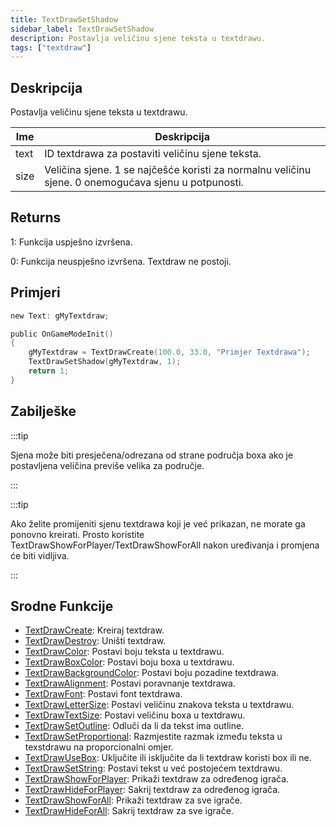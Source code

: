 ```yaml
---
title: TextDrawSetShadow
sidebar_label: TextDrawSetShadow
description: Postavlja veličinu sjene teksta u textdrawu.
tags: ["textdraw"]
---
```


## Deskripcija

Postavlja veličinu sjene teksta u textdrawu.

| Ime  | Deskripcija                                                                                         |
| ---- | --------------------------------------------------------------------------------------------------- |
| text | ID textdrawa za postaviti veličinu sjene teksta.                                                    |
| size | Veličina sjene. 1 se najčešće koristi za normalnu veličinu sjene. 0 onemogućava sjenu u potpunosti. |

## Returns

1: Funkcija uspješno izvršena.

0: Funkcija neuspješno izvršena. Textdraw ne postoji.

## Primjeri

```c
new Text: gMyTextdraw;

public OnGameModeInit()
{
    gMyTextdraw = TextDrawCreate(100.0, 33.0, "Primjer Textdrawa");
    TextDrawSetShadow(gMyTextdraw, 1);
    return 1;
}
```

## Zabilješke

:::tip

Sjena može biti presječena/odrezana od strane područja boxa ako je postavljena veličina previše velika za područje.

:::

:::tip

Ako želite promijeniti sjenu textdrawa koji je već prikazan, ne morate ga ponovno kreirati. Prosto koristite TextDrawShowForPlayer/TextDrawShowForAll nakon uređivanja i promjena će biti vidljiva.

:::

## Srodne Funkcije

- [TextDrawCreate](TextDrawCreate): Kreiraj textdraw.
- [TextDrawDestroy](TextDrawDestroy): Uništi textdraw.
- [TextDrawColor](TextDrawColor): Postavi boju teksta u textdrawu.
- [TextDrawBoxColor](TextDrawBoxColor): Postavi boju boxa u textdrawu.
- [TextDrawBackgroundColor](TextDrawBackgroundColor): Postavi boju pozadine textdrawa.
- [TextDrawAlignment](TextDrawAlignment): Postavi poravnanje textdrawa.
- [TextDrawFont](TextDrawFont): Postavi font textdrawa.
- [TextDrawLetterSize](TextDrawLetterSize): Postavi veličinu znakova teksta u textdrawu.
- [TextDrawTextSize](TextDrawTextSize): Postavi veličinu boxa u textdrawu.
- [TextDrawSetOutline](TextDrawSetOutline): Odluči da li da tekst ima outline.
- [TextDrawSetProportional](TextDrawSetProportional): Razmjestite razmak između teksta u texstdrawu na proporcionalni omjer.
- [TextDrawUseBox](TextDrawUseBox): Uključite ili isključite da li textdraw koristi box ili ne.
- [TextDrawSetString](TextDrawSetString): Postavi tekst u već postojećem textdrawu.
- [TextDrawShowForPlayer](TextDrawShowForPlayer): Prikaži textdraw za određenog igrača.
- [TextDrawHideForPlayer](TextDrawHideForPlayer): Sakrij textdraw za određenog igrača.
- [TextDrawShowForAll](TextDrawShowForAll): Prikaži textdraw za sve igrače.
- [TextDrawHideForAll](TextDrawHideForAll): Sakrij textdraw za sve igrače.
